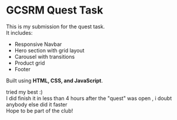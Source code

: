 # GCSRM Quest Task
This is my submission for the quest task.  
It includes:
- Responsive Navbar
- Hero section with grid layout
- Carousel with transitions
- Product grid
- Footer
  
Built using **HTML, CSS, and JavaScript**. 

tried my best :)                                            
I did finish it in less than 4 hours after the "quest" was open , i doubt anybody else did it faster                  
Hope to be part of the club!
